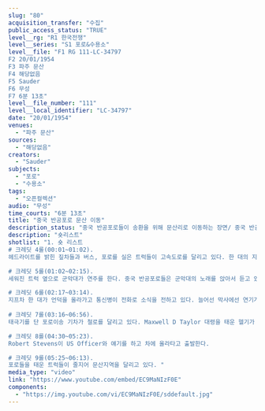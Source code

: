 ```yaml
---
slug: "80"
acquisition_transfer: "수집"
public_access_status: "TRUE"
level__rg: "R1 한국전쟁"
level__series: "S1 포로&수용소"
level__file: "F1 RG 111-LC-34797 
F2 20/01/1954
F3 파주 문산
F4 해당없음 
F5 Sauder
F6 무성
F7 6분 13초"
level__file_number: "111"
level__local_identifier: "LC-34797"
date: "20/01/1954"
venues: 
  - "파주 문산"
sources: 
  - "해당없음"
creators: 
  - "Sauder"
subjects: 
  - "포로"
  - "수용소"
tags: 
  - "오픈컬렉션"
audio: "무성"
time_courts: "6분 13초"
title: "중국 반공포로 문산 이동"
description_status: "중국 반공포로들이 송환을 위해 문산리로 이동하는 장면/ 중국 반공포로들이 문산지역으로 이동하고 유엔 파견단 고문관들이 헬기로 떠나는 장면"
description: "숏리스트"
shotlist: "1. 숏 리스트
# 크레딧 4롤(00:01~01:02). 
헤드라이트를 밝힌 짚차들과 버스, 포로를 실은 트럭들이 고속도로를 달리고 있다. 한 대의 지프차와 그 뒤로 군인 한 명이 언덕을 오르고 있다.

# 크레딧 5롤(01:02~02:15).
세워진 트럭 옆으로 군악대가 연주를 한다. 중국 반공포로들은 군악대의 노래를 앉아서 듣고 있다.   

# 크레딧 6롤(02:17~03:14). 
지프차 한 대가 언덕을 올라가고 통신병이 전화로 소식을 전하고 있다. 늘어선 막사에선 연기가 피어 오르고 있다. 
 
# 크레딧 7롤(03:16~06:56). 
태극기를 단 포로이송 기차가 철로를 달리고 있다. Maxwell D Taylor 대령을 태운 헬기가 공중으로 날아간다.

# 크레딧 8롤(04:30~05:23). 
Robert Stevens이 US Officer와 얘기를 하고 차에 올라타고 출발한다.

# 크레딧 9롤(05:25~06:13). 
포로들을 태운 트럭들이 줄지어 문산지역을 달리고 있다. "
media_type: "video"
link: "https://www.youtube.com/embed/EC9MaNIzF0E"
components: 
  - "https://img.youtube.com/vi/EC9MaNIzF0E/sddefault.jpg"
---
```

